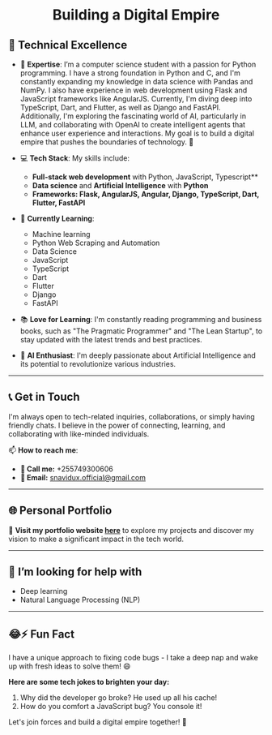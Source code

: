 <div align="center">
  <h1>Building a Digital Empire</h1>
</div>


## 🧠 Technical Excellence

- 🔗 **Expertise**: I’m a computer science student with a passion for Python programming. I have a strong foundation in Python and C, and I'm constantly expanding my knowledge in data science with Pandas and NumPy. I also have experience in web development using Flask and JavaScript frameworks like AngularJS. Currently, I'm diving deep into TypeScript, Dart, and Flutter, as well as Django and FastAPI. Additionally, I'm exploring the fascinating world of AI, particularly in LLM, and collaborating with OpenAI to create intelligent agents that enhance user experience and interactions. My goal is to build a digital empire that pushes the boundaries of technology. 🚀

- 💻 **Tech Stack**: My skills include:
  - **Full-stack web development** with Python, JavaScript, Typescript**
  - **Data science** and **Artificial Intelligence** with **Python**
  - **Frameworks: Flask, AngularJS, Angular, Django, TypeScript, Dart, Flutter, FastAPI**

- 🌱 **Currently Learning**:
  - Machine learning
  - Python Web Scraping and Automation
  - Data Science
  - JavaScript
  - TypeScript
  - Dart
  - Flutter
  - Django
  - FastAPI

- 📚 **Love for Learning**: I'm constantly reading programming and business books, such as "The Pragmatic Programmer" and "The Lean Startup", to stay updated with the latest trends and best practices.

- 🤖 **AI Enthusiast**: I'm deeply passionate about Artificial Intelligence and its potential to revolutionize various industries.

---


## 📞 Get in Touch

I'm always open to tech-related inquiries, collaborations, or simply having friendly chats. I believe in the power of connecting, learning, and collaborating with like-minded individuals.

📫 **How to reach me**:
- **📱 Call me:** +255749300606
- **📧 Email:** [snavidux.official@gmail.com](mailto:snavidux.official@gmail.com)

---

## 🌐 Personal Portfolio

🚀 **Visit my portfolio website [here](comming-Soon)** to explore my projects and discover my vision to make a significant impact in the tech world.

---

## 🤔 I’m looking for help with
- Deep learning
- Natural Language Processing (NLP)

---

## 😂⚡ Fun Fact

I have a unique approach to fixing code bugs - I take a deep nap and wake up with fresh ideas to solve them! 😄

**Here are some tech jokes to brighten your day:**

1. Why did the developer go broke? He used up all his cache!
2. How do you comfort a JavaScript bug? You console it!

Let's join forces and build a digital empire together! 🚀
